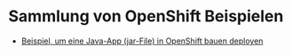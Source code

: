 # Sammlung von OpenShift Beispielen

* [Beispiel, um eine Java-App (jar-File) in OpenShift bauen deployen](./build-javaApp-per-dockerfile)